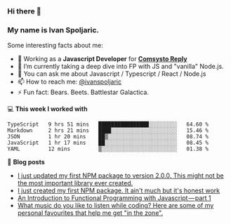 ### Hi there 👋 

### My name is Ivan Spoljaric.

Some interesting facts about me:

- 🔭 Working as a **Javascript Developer** for **[Comsysto Reply](https://comsystoreply.de/)**
- 🌱 I’m currently taking a deep dive into FP with JS and "vanilla" Node.js.
- 💬 You can ask me about Javascript / Typescript / React / Node.js 
- 📫 How to reach me: [@ivanspoljaric](https://www.linkedin.com/in/ivan-špoljarić-2206a184)
- ⚡ Fun fact: Bears. Beets. Battlestar Galactica.

💻 **This week I worked with**
<!--START_SECTION:waka-->
```text
TypeScript   9 hrs 51 mins   ████████████████░░░░░░░░░   64.60 % 
Markdown     2 hrs 21 mins   ████░░░░░░░░░░░░░░░░░░░░░   15.46 % 
JSON         1 hr 20 mins    ██▒░░░░░░░░░░░░░░░░░░░░░░   08.74 % 
JavaScript   1 hr 17 mins    ██░░░░░░░░░░░░░░░░░░░░░░░   08.45 % 
YAML         12 mins         ▒░░░░░░░░░░░░░░░░░░░░░░░░   01.38 % 
```
<!--END_SECTION:waka-->

📕 **Blog posts**
<!-- BLOG-POST-LIST:START -->
- [I just updated my first NPM package to version 2.0.0. This might not be the most important library ever created.](https://dev.to/ispoljari/i-just-updated-my-first-npm-package-to-version-2-0-0-this-might-be-the-most-important-library-ever-created-149n)
- [I just created my first NPM package. It ain't much but it's honest work](https://dev.to/ispoljari/i-just-created-my-first-npm-package-it-ain-t-much-but-it-s-honest-work-5h94)
- [An Introduction to Functional Programming with Javascript — part 1](https://medium.com/dev-genius/introduction-to-functional-programming-in-javascript-e33fe8e94ed6?source=rss-3d2bb20c836------2)
- [What music do you like to listen while coding? Here are some of my personal favourites that help me get "in the zone".](https://dev.to/ispoljari/what-music-do-you-like-to-listen-while-coding-here-are-some-of-my-personal-favourites-that-help-me-get-into-the-zone-3ie9)
<!-- BLOG-POST-LIST:END -->
